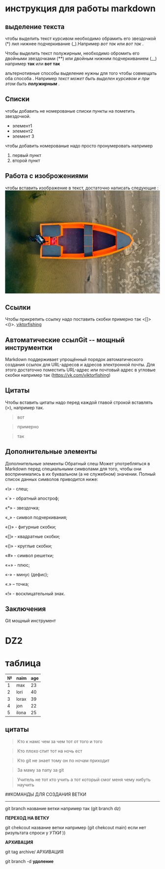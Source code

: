 # инструкция для работы markdown

## выделение текста 

чтобы выделить текст курсивом необходимо обрамить его звездочкой (*) лил нижнее подчеркивание (_).Например *вот так* или _вот так_ .

Чтобы выделить текст полужирным, необходимо обромить его двойными звездочками (**) или двойным нижним подчеркиванием (__)
например **так** или __вот так__

альтернотивные способы выделение нужны для того чтобы совмещать оба способа . Например _текст может быть выделен курсивом и при этом быть **полужирным**_ .

## Списки

чтобы добавить не номерованые списки пункты  на пометить звездочкой.

* элемент1
* элемент2
* элемент 3

чтобы добавить номерованые надо просто пронумеровать например
1. первый пункт
2. второй пункт

## Работа с изоброжениями

чтобы вставить изображение в текст, достаточно написать следующие : ![это волжанка 420](DJI_0392.jpg)

## Ссылки

Чтобы прикрепить ссылку надо поставить скобки примерно так <[]> <()>.  [viktorfishing](https://vk.com/viktorfishing)

## Автоматические ссылGit -- мощный инструментки

Markdown поддерживает упрощённый порядок автоматического создания ссылок для URL-адресов и адресов электронной почты. Для этого достаточно поместить URL-адрес или почтовый адрес в угловые скобки например так (<https://vk.com/viktorfishing>)

## Цитаты

 Чтобы вставить цитаты надо перед каждой главой строкой вставлять (>), например так.

 > вот 

 > примерно

 > так

## Дополнительные элементы

Дополнительные элементы
Обратный слеш
Может употребляться в Markdown перед специальными символами для того, чтобы они воспринимались в их буквальном (а не служебном) значении. Полный список данных символов приводится ниже:

«\» - слеш;

«`» - обратный апостроф;

«*» - звездочка;

«_» - символ подчеркивания;

«{}» - фигурные скобки;

«[]» - квадратные скобки;

«()» - круглые скобки;

«#» - символ решетки;

«+» - плюс;

«-» - минус (дефис);

«.» – точка;

«!» - восклицательный знак.


## Заключения

Git мощный инструмент

#  **DZ2**
# таблица
№|naim|age
-|----|---
1|max|23
2|lori|40
3|lorax|39
4|jon|22
5|ilona|25

## цитаты 
>Кто к намc чем за чем тот от того и того

>Кто плохо спит тот на ночь ест

>Кто git  не знает тому он по ночам приходит

>За маму за папу за git

>Учитель не тот кто учить а тот который смог меня чему нибуть научить 

##КОМАНДЫ ДЛЯ СОЗДАНИЯ ВЕТКИ

____

git branch  название ветки например так (git branch dz)
 
**ПЕРЕХОД НА ВЕТКУ**

git chekcout название ветки например (git chekcout main)
если нет ризультата спроси у *УТКИ* ))

**АРХИВАЦИЯ**

git tag archive/<branchname> <branchname> АРХИВАЦИЯ

git branch -d <branchname> **удоление**



